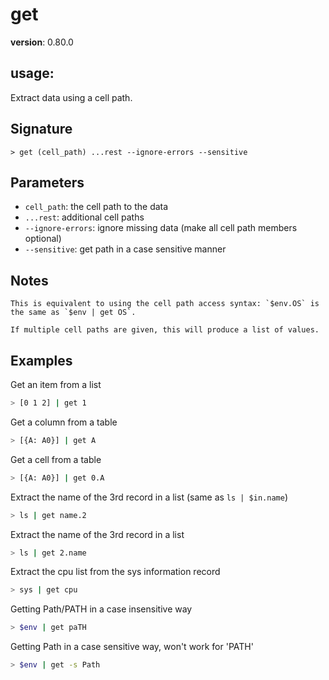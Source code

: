 # get

**version**: 0.80.0

## **usage**:

Extract data using a cell path.

## Signature

`> get (cell_path) ...rest --ignore-errors --sensitive`

## Parameters

- `cell_path`: the cell path to the data
- `...rest`: additional cell paths
- `--ignore-errors`: ignore missing data (make all cell path members optional)
- `--sensitive`: get path in a case sensitive manner

## Notes

```text
This is equivalent to using the cell path access syntax: `$env.OS` is the same as `$env | get OS`.

If multiple cell paths are given, this will produce a list of values.
```

## Examples

Get an item from a list

```bash
> [0 1 2] | get 1
```

Get a column from a table

```bash
> [{A: A0}] | get A
```

Get a cell from a table

```bash
> [{A: A0}] | get 0.A
```

Extract the name of the 3rd record in a list (same as `ls | $in.name`)

```bash
> ls | get name.2
```

Extract the name of the 3rd record in a list

```bash
> ls | get 2.name
```

Extract the cpu list from the sys information record

```bash
> sys | get cpu
```

Getting Path/PATH in a case insensitive way

```bash
> $env | get paTH
```

Getting Path in a case sensitive way, won't work for 'PATH'

```bash
> $env | get -s Path
```
